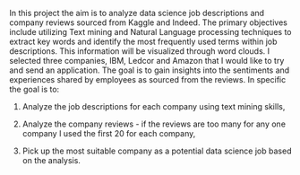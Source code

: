 In this project the aim is to analyze data science job descriptions and company reviews sourced from Kaggle and Indeed. The primary objectives include utilizing Text mining and Natural Language processing techniques to extract key words and identify the most frequently used terms within job descriptions. This information will be visualized through word clouds. I selected three companies, IBM, Ledcor and Amazon that I would like to try and send an application. The goal is to gain insights into the sentiments and experiences shared by employees as sourced from the reviews. In specific the goal is to: 

1. Analyze the job descriptions for each company using text mining skills,

2. Analyze the company reviews - if the reviews are too many for any one company I used the first 20 for each company,

3. Pick up the most suitable company as a potential data science job based on the analysis.
